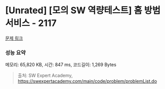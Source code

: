# [Unrated] [모의 SW 역량테스트] 홈 방범 서비스 - 2117 

[문제 링크](https://swexpertacademy.com/main/code/problem/problemDetail.do?contestProbId=AV5V61LqAf8DFAWu) 

### 성능 요약

메모리: 65,820 KB, 시간: 847 ms, 코드길이: 1,269 Bytes



> 출처: SW Expert Academy, https://swexpertacademy.com/main/code/problem/problemList.do